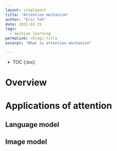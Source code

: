 ```yaml
---
layout: singlepost
title: "Attention mechanism"
author: "Eric Yeh"
date: 2022-03-15
tags: 
  - machine learning
permalink: /blog/:title
excerpt: "What is attention mechanism"

---
```


* TOC
{:toc}

# Overview


# Applications of attention

## Language model

## Image model